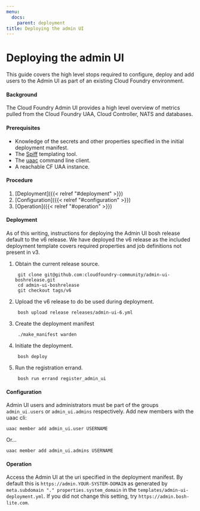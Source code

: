 ```yaml
---
menu:
  docs:
    parent: deployment
title: Deploying the admin UI
---
```


# Deploying the admin UI
This guide covers the high level stops required to configure, deploy and add users to the Admin UI as part of an existing Cloud Foundry environment.

#### Background

The Cloud Foundry Admin UI provides a high level overview of metrics pulled from the Cloud Foundry UAA, Cloud Controller, NATS and databases.

#### Prerequisites

- Knowledge of the secrets and other properties specified in the initial deployment manifest.
- The [Spiff](https://github.com/cloudfoundry-incubator/spiff) templating tool.
- The [uaac](https://github.com/cloudfoundry/cf-uaac) command line client.
- A reachable CF UAA instance.

#### Procedure

1. [Deployment]({{< relref "#deployment" >}})
1. [Configuration]({{< relref "#configuration" >}})
1. [Operation]({{< relref "#operation" >}})

#### Deployment

As of this writing, instructions for deploying the Admin UI bosh release default to the v6 release.  We have deployed the v6 release as the included deployment template covers required properties and job definitions not present in v3.

1. Obtain the current release source.

		git clone git@github.com:cloudfoundry-community/admin-ui-boshrelease.git
		cd admin-ui-boshrelease
		git checkout tags/v6

1. Upload the v6 release to do be used during deployment.

		bosh upload release releases/admin-ui-6.yml

1. Create the deployment manifest

		./make_manifest warden

1. Initiate the deployment.

		bosh deploy

1. Run the registration errand.

		bosh run errand register_admin_ui

#### Configuration

Admin UI users and administrators must be part of the groups `admin_ui.users` or `admin_ui.admins` respectively.  Add new members with the uaac cli:

	uaac member add admin_ui.user USERNAME

Or...

	uaac member add admin_ui.admins USERNAME


#### Operation

Access the Admin UI at the uri specified in the deployment manifest. By default this is `https://admin.YOUR-SYSTEM-DOMAIN` as generated by `meta.subdomain "." properties.system_domain` in the `templates/admin-ui-deployment.yml`.  If you did not change this setting, try `https://admin.bosh-lite.com`.
